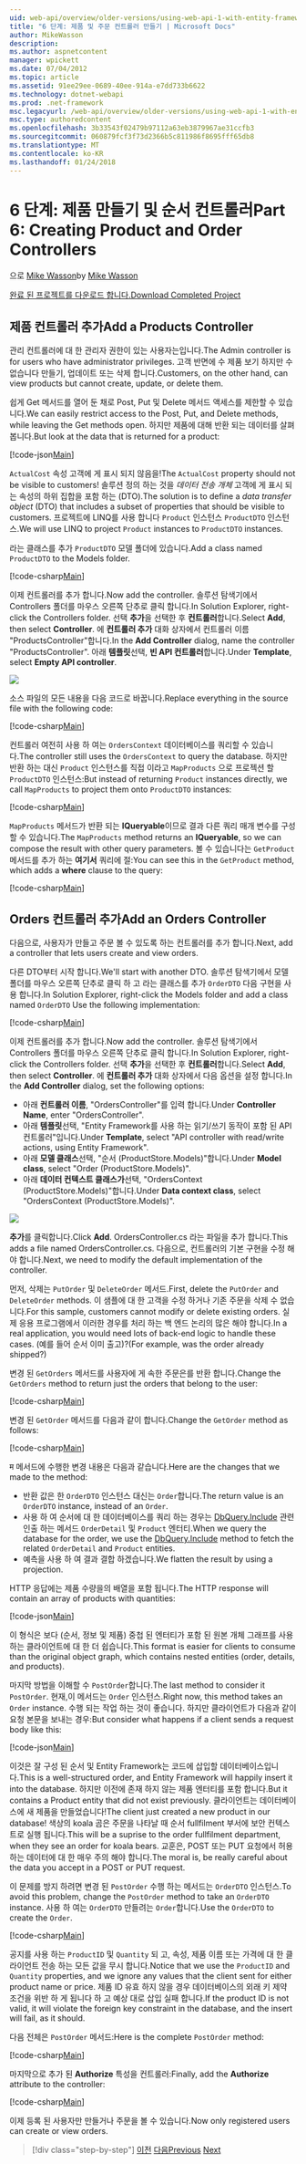 ```yaml
---
uid: web-api/overview/older-versions/using-web-api-1-with-entity-framework-5/using-web-api-with-entity-framework-part-6
title: "6 단계: 제품 및 주문 컨트롤러 만들기 | Microsoft Docs"
author: MikeWasson
description: 
ms.author: aspnetcontent
manager: wpickett
ms.date: 07/04/2012
ms.topic: article
ms.assetid: 91ee29ee-0689-40ee-914a-e7dd733b6622
ms.technology: dotnet-webapi
ms.prod: .net-framework
msc.legacyurl: /web-api/overview/older-versions/using-web-api-1-with-entity-framework-5/using-web-api-with-entity-framework-part-6
msc.type: authoredcontent
ms.openlocfilehash: 3b33543f02479b97112a63eb3879967ae31ccfb3
ms.sourcegitcommit: 060879fcf3f73d2366b5c811986f8695fff65db8
ms.translationtype: MT
ms.contentlocale: ko-KR
ms.lasthandoff: 01/24/2018
---
```

<a name="part-6-creating-product-and-order-controllers"></a><span data-ttu-id="44039-102">6 단계: 제품 만들기 및 순서 컨트롤러</span><span class="sxs-lookup"><span data-stu-id="44039-102">Part 6: Creating Product and Order Controllers</span></span>
====================
<span data-ttu-id="44039-103">으로 [Mike Wasson](https://github.com/MikeWasson)</span><span class="sxs-lookup"><span data-stu-id="44039-103">by [Mike Wasson](https://github.com/MikeWasson)</span></span>

[<span data-ttu-id="44039-104">완료 된 프로젝트를 다운로드 합니다.</span><span class="sxs-lookup"><span data-stu-id="44039-104">Download Completed Project</span></span>](http://code.msdn.microsoft.com/ASP-NET-Web-API-with-afa30545)

## <a name="add-a-products-controller"></a><span data-ttu-id="44039-105">제품 컨트롤러 추가</span><span class="sxs-lookup"><span data-stu-id="44039-105">Add a Products Controller</span></span>

<span data-ttu-id="44039-106">관리 컨트롤러에 대 한 관리자 권한이 있는 사용자는입니다.</span><span class="sxs-lookup"><span data-stu-id="44039-106">The Admin controller is for users who have administrator privileges.</span></span> <span data-ttu-id="44039-107">고객 반면에 수 제품 보기 하지만 수 없습니다 만들기, 업데이트 또는 삭제 합니다.</span><span class="sxs-lookup"><span data-stu-id="44039-107">Customers, on the other hand, can view products but cannot create, update, or delete them.</span></span>

<span data-ttu-id="44039-108">쉽게 Get 메서드를 열어 둔 채로 Post, Put 및 Delete 메서드 액세스를 제한할 수 있습니다.</span><span class="sxs-lookup"><span data-stu-id="44039-108">We can easily restrict access to the Post, Put, and Delete methods, while leaving the Get methods open.</span></span> <span data-ttu-id="44039-109">하지만 제품에 대해 반환 되는 데이터를 살펴봅니다.</span><span class="sxs-lookup"><span data-stu-id="44039-109">But look at the data that is returned for a product:</span></span>

[!code-json[Main](using-web-api-with-entity-framework-part-6/samples/sample1.json?highlight=1)]

<span data-ttu-id="44039-110">`ActualCost` 속성 고객에 게 표시 되지 않음을!</span><span class="sxs-lookup"><span data-stu-id="44039-110">The `ActualCost` property should not be visible to customers!</span></span> <span data-ttu-id="44039-111">솔루션 정의 하는 것을 *데이터 전송 개체* 고객에 게 표시 되는 속성의 하위 집합을 포함 하는 (DTO).</span><span class="sxs-lookup"><span data-stu-id="44039-111">The solution is to define a *data transfer object* (DTO) that includes a subset of properties that should be visible to customers.</span></span> <span data-ttu-id="44039-112">프로젝트에 LINQ를 사용 합니다 `Product` 인스턴스 `ProductDTO` 인스턴스.</span><span class="sxs-lookup"><span data-stu-id="44039-112">We will use LINQ to project `Product` instances to `ProductDTO` instances.</span></span>

<span data-ttu-id="44039-113">라는 클래스를 추가 `ProductDTO` 모델 폴더에 있습니다.</span><span class="sxs-lookup"><span data-stu-id="44039-113">Add a class named `ProductDTO` to the Models folder.</span></span>

[!code-csharp[Main](using-web-api-with-entity-framework-part-6/samples/sample2.cs)]

<span data-ttu-id="44039-114">이제 컨트롤러를 추가 합니다.</span><span class="sxs-lookup"><span data-stu-id="44039-114">Now add the controller.</span></span> <span data-ttu-id="44039-115">솔루션 탐색기에서 Controllers 폴더를 마우스 오른쪽 단추로 클릭 합니다.</span><span class="sxs-lookup"><span data-stu-id="44039-115">In Solution Explorer, right-click the Controllers folder.</span></span> <span data-ttu-id="44039-116">선택 **추가**을 선택한 후 **컨트롤러**합니다.</span><span class="sxs-lookup"><span data-stu-id="44039-116">Select **Add**, then select **Controller**.</span></span> <span data-ttu-id="44039-117">에 **컨트롤러 추가** 대화 상자에서 컨트롤러 이름 &quot;ProductsController&quot;합니다.</span><span class="sxs-lookup"><span data-stu-id="44039-117">In the **Add Controller** dialog, name the controller &quot;ProductsController&quot;.</span></span> <span data-ttu-id="44039-118">아래 **템플릿**선택, **빈 API 컨트롤러**합니다.</span><span class="sxs-lookup"><span data-stu-id="44039-118">Under **Template**, select **Empty API controller**.</span></span>

![](using-web-api-with-entity-framework-part-6/_static/image1.png)

<span data-ttu-id="44039-119">소스 파일의 모든 내용을 다음 코드로 바꿉니다.</span><span class="sxs-lookup"><span data-stu-id="44039-119">Replace everything in the source file with the following code:</span></span>

[!code-csharp[Main](using-web-api-with-entity-framework-part-6/samples/sample3.cs)]

<span data-ttu-id="44039-120">컨트롤러 여전히 사용 하 여는 `OrdersContext` 데이터베이스를 쿼리할 수 있습니다.</span><span class="sxs-lookup"><span data-stu-id="44039-120">The controller still uses the `OrdersContext` to query the database.</span></span> <span data-ttu-id="44039-121">하지만 반환 하는 대신 `Product` 인스턴스를 직접 이라고 `MapProducts` 으로 프로젝션 할 `ProductDTO` 인스턴스:</span><span class="sxs-lookup"><span data-stu-id="44039-121">But instead of returning `Product` instances directly, we call `MapProducts` to project them onto `ProductDTO` instances:</span></span>

[!code-csharp[Main](using-web-api-with-entity-framework-part-6/samples/sample4.cs?highlight=1)]

<span data-ttu-id="44039-122">`MapProducts` 메서드가 반환 되는 **IQueryable**이므로 결과 다른 쿼리 매개 변수를 구성할 수 있습니다.</span><span class="sxs-lookup"><span data-stu-id="44039-122">The `MapProducts` method returns an **IQueryable**, so we can compose the result with other query parameters.</span></span> <span data-ttu-id="44039-123">볼 수 있습니다는 `GetProduct` 메서드를 추가 하는 **여기서** 쿼리에 절:</span><span class="sxs-lookup"><span data-stu-id="44039-123">You can see this in the `GetProduct` method, which adds a **where** clause to the query:</span></span>

[!code-csharp[Main](using-web-api-with-entity-framework-part-6/samples/sample5.cs?highlight=2)]

## <a name="add-an-orders-controller"></a><span data-ttu-id="44039-124">Orders 컨트롤러 추가</span><span class="sxs-lookup"><span data-stu-id="44039-124">Add an Orders Controller</span></span>

<span data-ttu-id="44039-125">다음으로, 사용자가 만들고 주문 볼 수 있도록 하는 컨트롤러를 추가 합니다.</span><span class="sxs-lookup"><span data-stu-id="44039-125">Next, add a controller that lets users create and view orders.</span></span>

<span data-ttu-id="44039-126">다른 DTO부터 시작 합니다.</span><span class="sxs-lookup"><span data-stu-id="44039-126">We'll start with another DTO.</span></span> <span data-ttu-id="44039-127">솔루션 탐색기에서 모델 폴더를 마우스 오른쪽 단추로 클릭 하 고 라는 클래스를 추가 `OrderDTO` 다음 구현을 사용 합니다.</span><span class="sxs-lookup"><span data-stu-id="44039-127">In Solution Explorer, right-click the Models folder and add a class named `OrderDTO` Use the following implementation:</span></span>

[!code-csharp[Main](using-web-api-with-entity-framework-part-6/samples/sample6.cs)]

<span data-ttu-id="44039-128">이제 컨트롤러를 추가 합니다.</span><span class="sxs-lookup"><span data-stu-id="44039-128">Now add the controller.</span></span> <span data-ttu-id="44039-129">솔루션 탐색기에서 Controllers 폴더를 마우스 오른쪽 단추로 클릭 합니다.</span><span class="sxs-lookup"><span data-stu-id="44039-129">In Solution Explorer, right-click the Controllers folder.</span></span> <span data-ttu-id="44039-130">선택 **추가**을 선택한 후 **컨트롤러**합니다.</span><span class="sxs-lookup"><span data-stu-id="44039-130">Select **Add**, then select **Controller**.</span></span> <span data-ttu-id="44039-131">에 **컨트롤러 추가** 대화 상자에서 다음 옵션을 설정 합니다.</span><span class="sxs-lookup"><span data-stu-id="44039-131">In the **Add Controller** dialog, set the following options:</span></span>

- <span data-ttu-id="44039-132">아래 **컨트롤러 이름**, "OrdersController"를 입력 합니다.</span><span class="sxs-lookup"><span data-stu-id="44039-132">Under **Controller Name**, enter "OrdersController".</span></span>
- <span data-ttu-id="44039-133">아래 **템플릿**선택, "Entity Framework를 사용 하는 읽기/쓰기 동작이 포함 된 API 컨트롤러"입니다.</span><span class="sxs-lookup"><span data-stu-id="44039-133">Under **Template**, select "API controller with read/write actions, using Entity Framework".</span></span>
- <span data-ttu-id="44039-134">아래 **모델 클래스**선택, &quot;순서 (ProductStore.Models)&quot;합니다.</span><span class="sxs-lookup"><span data-stu-id="44039-134">Under **Model class**, select &quot;Order (ProductStore.Models)&quot;.</span></span>
- <span data-ttu-id="44039-135">아래 **데이터 컨텍스트 클래스가**선택, &quot;OrdersContext (ProductStore.Models)&quot;합니다.</span><span class="sxs-lookup"><span data-stu-id="44039-135">Under **Data context class**, select &quot;OrdersContext (ProductStore.Models)&quot;.</span></span>

![](using-web-api-with-entity-framework-part-6/_static/image2.png)

<span data-ttu-id="44039-136">**추가**를 클릭합니다.</span><span class="sxs-lookup"><span data-stu-id="44039-136">Click **Add**.</span></span> <span data-ttu-id="44039-137">OrdersController.cs 라는 파일을 추가 합니다.</span><span class="sxs-lookup"><span data-stu-id="44039-137">This adds a file named OrdersController.cs.</span></span> <span data-ttu-id="44039-138">다음으로, 컨트롤러의 기본 구현을 수정 해야 합니다.</span><span class="sxs-lookup"><span data-stu-id="44039-138">Next, we need to modify the default implementation of the controller.</span></span>

<span data-ttu-id="44039-139">먼저, 삭제는 `PutOrder` 및 `DeleteOrder` 메서드.</span><span class="sxs-lookup"><span data-stu-id="44039-139">First, delete the `PutOrder` and `DeleteOrder` methods.</span></span> <span data-ttu-id="44039-140">이 샘플에 대 한 고객을 수정 하거나 기존 주문을 삭제 수 없습니다.</span><span class="sxs-lookup"><span data-stu-id="44039-140">For this sample, customers cannot modify or delete existing orders.</span></span> <span data-ttu-id="44039-141">실제 응용 프로그램에서 이러한 경우를 처리 하는 백 엔드 논리의 많은 해야 합니다.</span><span class="sxs-lookup"><span data-stu-id="44039-141">In a real application, you would need lots of back-end logic to handle these cases.</span></span> <span data-ttu-id="44039-142">(예를 들어 순서 이미 출고)?</span><span class="sxs-lookup"><span data-stu-id="44039-142">(For example, was the order already shipped?)</span></span>

<span data-ttu-id="44039-143">변경 된 `GetOrders` 메서드를 사용자에 게 속한 주문은를 반환 합니다.</span><span class="sxs-lookup"><span data-stu-id="44039-143">Change the `GetOrders` method to return just the orders that belong to the user:</span></span>

[!code-csharp[Main](using-web-api-with-entity-framework-part-6/samples/sample7.cs)]

<span data-ttu-id="44039-144">변경 된 `GetOrder` 메서드를 다음과 같이 합니다.</span><span class="sxs-lookup"><span data-stu-id="44039-144">Change the `GetOrder` method as follows:</span></span>

[!code-csharp[Main](using-web-api-with-entity-framework-part-6/samples/sample8.cs)]

<span data-ttu-id="44039-145">म 메서드에 수행한 변경 내용은 다음과 같습니다.</span><span class="sxs-lookup"><span data-stu-id="44039-145">Here are the changes that we made to the method:</span></span>

- <span data-ttu-id="44039-146">반환 값은 한 `OrderDTO` 인스턴스 대신는 `Order`합니다.</span><span class="sxs-lookup"><span data-stu-id="44039-146">The return value is an `OrderDTO` instance, instead of an `Order`.</span></span>
- <span data-ttu-id="44039-147">사용 하 여 순서에 대 한 데이터베이스를 쿼리 하는 경우는 [DbQuery.Include](https://msdn.microsoft.com/library/gg696395) 관련 인출 하는 메서드 `OrderDetail` 및 `Product` 엔터티.</span><span class="sxs-lookup"><span data-stu-id="44039-147">When we query the database for the order, we use the [DbQuery.Include](https://msdn.microsoft.com/library/gg696395) method to fetch the related `OrderDetail` and `Product` entities.</span></span>
- <span data-ttu-id="44039-148">예측을 사용 하 여 결과 결합 하겠습니다.</span><span class="sxs-lookup"><span data-stu-id="44039-148">We flatten the result by using a projection.</span></span>

<span data-ttu-id="44039-149">HTTP 응답에는 제품 수량을의 배열을 포함 됩니다.</span><span class="sxs-lookup"><span data-stu-id="44039-149">The HTTP response will contain an array of products with quantities:</span></span>

[!code-json[Main](using-web-api-with-entity-framework-part-6/samples/sample9.json)]

<span data-ttu-id="44039-150">이 형식은 보다 (순서, 정보 및 제품) 중첩 된 엔터티가 포함 된 원본 개체 그래프를 사용 하는 클라이언트에 대 한 더 쉽습니다.</span><span class="sxs-lookup"><span data-stu-id="44039-150">This format is easier for clients to consume than the original object graph, which contains nested entities (order, details, and products).</span></span>

<span data-ttu-id="44039-151">마지막 방법을 이해할 수 `PostOrder`합니다.</span><span class="sxs-lookup"><span data-stu-id="44039-151">The last method to consider it `PostOrder`.</span></span> <span data-ttu-id="44039-152">현재,이 메서드는 `Order` 인스턴스.</span><span class="sxs-lookup"><span data-stu-id="44039-152">Right now, this method takes an `Order` instance.</span></span> <span data-ttu-id="44039-153">수행 되는 작업 하는 것이 좋습니다. 하지만 클라이언트가 다음과 같이 요청 본문을 보내는 경우:</span><span class="sxs-lookup"><span data-stu-id="44039-153">But consider what happens if a client sends a request body like this:</span></span>

[!code-json[Main](using-web-api-with-entity-framework-part-6/samples/sample10.json)]

<span data-ttu-id="44039-154">이것은 잘 구성 된 순서 및 Entity Framework는 코드에 삽입할 데이터베이스입니다.</span><span class="sxs-lookup"><span data-stu-id="44039-154">This is a well-structured order, and Entity Framework will happily insert it into the database.</span></span> <span data-ttu-id="44039-155">하지만 이전에 존재 하지 않는 제품 엔터티를 포함 합니다.</span><span class="sxs-lookup"><span data-stu-id="44039-155">But it contains a Product entity that did not exist previously.</span></span> <span data-ttu-id="44039-156">클라이언트는 데이터베이스에 새 제품을 만들었습니다!</span><span class="sxs-lookup"><span data-stu-id="44039-156">The client just created a new product in our database!</span></span> <span data-ttu-id="44039-157">색상의 koala 곰은 주문을 나타날 때 순서 fullfilment 부서에 보안 컨텍스트로 실행 됩니다.</span><span class="sxs-lookup"><span data-stu-id="44039-157">This will be a suprise to the order fullfilment department, when they see an order for koala bears.</span></span> <span data-ttu-id="44039-158">교훈은, POST 또는 PUT 요청에서 허용 하는 데이터에 대 한 매우 주의 해야 합니다.</span><span class="sxs-lookup"><span data-stu-id="44039-158">The moral is, be really careful about the data you accept in a POST or PUT request.</span></span>

<span data-ttu-id="44039-159">이 문제를 방지 하려면 변경 된 `PostOrder` 수행 하는 메서드는 `OrderDTO` 인스턴스.</span><span class="sxs-lookup"><span data-stu-id="44039-159">To avoid this problem, change the `PostOrder` method to take an `OrderDTO` instance.</span></span> <span data-ttu-id="44039-160">사용 하 여는 `OrderDTO` 만들려는 `Order`합니다.</span><span class="sxs-lookup"><span data-stu-id="44039-160">Use the `OrderDTO` to create the `Order`.</span></span>

[!code-csharp[Main](using-web-api-with-entity-framework-part-6/samples/sample11.cs)]

<span data-ttu-id="44039-161">공지를 사용 하는 `ProductID` 및 `Quantity` 되 고, 속성, 제품 이름 또는 가격에 대 한 클라이언트 전송 하는 모든 값을 무시 합니다.</span><span class="sxs-lookup"><span data-stu-id="44039-161">Notice that we use the `ProductID` and `Quantity` properties, and we ignore any values that the client sent for either product name or price.</span></span> <span data-ttu-id="44039-162">제품 ID 유효 하지 않을 경우 데이터베이스의 외래 키 제약 조건을 위반 하 게 됩니다 하 고 예상 대로 삽입 실패 합니다.</span><span class="sxs-lookup"><span data-stu-id="44039-162">If the product ID is not valid, it will violate the foreign key constraint in the database, and the insert will fail, as it should.</span></span>

<span data-ttu-id="44039-163">다음 전체은 `PostOrder` 메서드:</span><span class="sxs-lookup"><span data-stu-id="44039-163">Here is the complete `PostOrder` method:</span></span>

[!code-csharp[Main](using-web-api-with-entity-framework-part-6/samples/sample12.cs)]

<span data-ttu-id="44039-164">마지막으로 추가 된 **Authorize** 특성을 컨트롤러:</span><span class="sxs-lookup"><span data-stu-id="44039-164">Finally, add the **Authorize** attribute to the controller:</span></span>

[!code-csharp[Main](using-web-api-with-entity-framework-part-6/samples/sample13.cs)]

<span data-ttu-id="44039-165">이제 등록 된 사용자만 만들거나 주문을 볼 수 있습니다.</span><span class="sxs-lookup"><span data-stu-id="44039-165">Now only registered users can create or view orders.</span></span>

>[!div class="step-by-step"]
<span data-ttu-id="44039-166">[이전](using-web-api-with-entity-framework-part-5.md)
[다음](using-web-api-with-entity-framework-part-7.md)</span><span class="sxs-lookup"><span data-stu-id="44039-166">[Previous](using-web-api-with-entity-framework-part-5.md)
[Next](using-web-api-with-entity-framework-part-7.md)</span></span>
